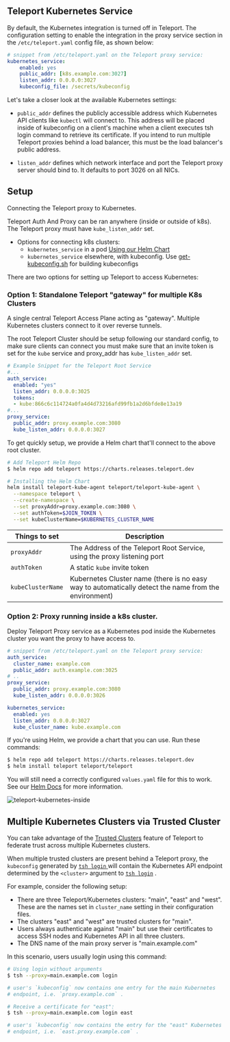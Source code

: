 ## Teleport Kubernetes Service

By default, the Kubernetes integration is turned off in Teleport. The configuration
setting to enable the integration in the proxy service section in the `/etc/teleport.yaml`
config file, as shown below:

```yaml
# snippet from /etc/teleport.yaml on the Teleport proxy service:
kubernetes_service:
    enabled: yes
    public_addr: [k8s.example.com:3027]
    listen_addr: 0.0.0.0:3027
    kubeconfig_file: /secrets/kubeconfig
```
Let's take a closer look at the available Kubernetes settings:

- `public_addr` defines the publicly accessible address which Kubernetes API clients
  like `kubectl` will connect to. This address will be placed inside of kubeconfig on
  a client's machine when a client executes tsh login command to retrieve its certificate.
  If you intend to run multiple Teleport proxies behind a load balancer, this must
  be the load balancer's public address.

- `listen_addr` defines which network interface and port the Teleport proxy server
  should bind to. It defaults to port 3026 on all NICs.

## Setup

Connecting the Teleport proxy to Kubernetes.

Teleport Auth And Proxy can be ran anywhere (inside or outside of k8s). The Teleport
proxy must have `kube_listen_addr` set.

- Options for connecting k8s clusters:
    - `kubernetes_service` in a pod [Using our Helm Chart](https://github.com/gravitational/teleport/blob/master/examples/chart/teleport-kube-agent/README.md)
    - `kubernetes_service` elsewhere, with kubeconfig. Use [get-kubeconfig.sh](https://github.com/gravitational/teleport/blob/master/examples/k8s-auth/) for building kubeconfigs

There are two options for setting up Teleport to access Kubernetes:

### Option 1: Standalone Teleport "gateway" for multiple K8s Clusters

A single central Teleport Access Plane acting as "gateway". Multiple Kubernetes clusters
connect to it over reverse tunnels.

The root Teleport Cluster should be setup following our standard config, to make sure
clients can connect you must make sure that an invite token is set for the `kube`
service and proxy_addr has `kube_listen_addr` set.

```yaml
# Example Snippet for the Teleport Root Service
#...
auth_service:
  enabled: "yes"
  listen_addr: 0.0.0.0:3025
  tokens:
  - kube:866c6c114724a0fa4d4d73216afd99fb1a2d6bfde8e13a19
#...
proxy_service:
  public_addr: proxy.example.com:3080
  kube_listen_addr: 0.0.0.0:3027
```

To get quickly setup, we provide a Helm chart that'll connect to the above root cluster.

```bash
# Add Teleport Helm Repo
$ helm repo add teleport https://charts.releases.teleport.dev

# Installing the Helm Chart
helm install teleport-kube-agent teleport/teleport-kube-agent \
  --namespace teleport \
  --create-namespace \
  --set proxyAddr=proxy.example.com:3080 \
  --set authToken=$JOIN_TOKEN \
  --set kubeClusterName=$KUBERNETES_CLUSTER_NAME
```

| Things to set | Description |
|-|-|
| `proxyAddr` | The Address of the Teleport Root Service, using the proxy listening port |
| `authToken` | A static `kube` invite token |
| `kubeClusterName` | Kubernetes Cluster name (there is no easy way to automatically detect the name from the environment) |

### Option 2: Proxy running inside a k8s cluster.

Deploy Teleport Proxy service as a Kubernetes pod inside the Kubernetes cluster
you want the proxy to have access to.

```yaml
# snippet from /etc/teleport.yaml on the Teleport proxy service:
auth_service:
  cluster_name: example.com
  public_addr: auth.example.com:3025
# ..
proxy_service:
  public_addr: proxy.example.com:3080
  kube_listen_addr: 0.0.0.0:3026

kubernetes_service:
  enabled: yes
  listen_addr: 0.0.0.0:3027
  kube_cluster_name: kube.example.com
```

If you're using Helm, we provide a chart that you can use. Run these commands:

```bash
$ helm repo add teleport https://charts.releases.teleport.dev
$ helm install teleport teleport/teleport
```
You will still need a correctly configured `values.yaml` file for this to work. See
our [Helm Docs](https://github.com/gravitational/teleport/tree/master/examples/chart/teleport#introduction) for more information.

![teleport-kubernetes-inside](img/teleport-k8s-pod.svg)

## Multiple Kubernetes Clusters via Trusted Cluster

You can take advantage of the [Trusted Clusters](trustedclusters.md) feature of
Teleport to federate trust across multiple Kubernetes clusters.

When multiple trusted clusters are present behind a Teleport proxy, the
`kubeconfig` generated by [ `tsh login` ](cli-docs.md#tsh-login) will contain the
Kubernetes API endpoint determined by the `<cluster>` argument to [`tsh
login`](../cli-docs.md#tsh-login) .

For example, consider the following setup:

* There are three Teleport/Kubernetes clusters: "main", "east" and "west". These
  are the names set in `cluster_name` setting in their configuration files.
* The clusters "east" and "west" are trusted clusters for "main".
* Users always authenticate against "main" but use their certificates to access
  SSH nodes and Kubernetes API in all three clusters.
* The DNS name of the main proxy server is "main.example.com"

In this scenario, users usually login using this command:

``` bash
# Using login without arguments
$ tsh --proxy=main.example.com login

# user's `kubeconfig` now contains one entry for the main Kubernetes
# endpoint, i.e. `proxy.example.com` .

# Receive a certificate for "east":
$ tsh --proxy=main.example.com login east

# user's `kubeconfig` now contains the entry for the "east" Kubernetes
# endpoint, i.e. `east.proxy.example.com` .
```
